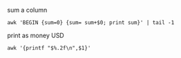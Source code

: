 sum a column

    awk 'BEGIN {sum=0} {sum= sum+$0; print sum}' | tail -1
    
print as money USD

    awk '{printf "$%.2f\n",$1}'